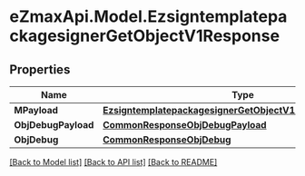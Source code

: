 
# eZmaxApi.Model.EzsigntemplatepackagesignerGetObjectV1Response

## Properties

Name | Type | Description | Notes
------------ | ------------- | ------------- | -------------
**MPayload** | [**EzsigntemplatepackagesignerGetObjectV1ResponseMPayload**](EzsigntemplatepackagesignerGetObjectV1ResponseMPayload.md) |  | 
**ObjDebugPayload** | [**CommonResponseObjDebugPayload**](CommonResponseObjDebugPayload.md) |  | [optional] 
**ObjDebug** | [**CommonResponseObjDebug**](CommonResponseObjDebug.md) |  | [optional] 

[[Back to Model list]](../README.md#documentation-for-models)
[[Back to API list]](../README.md#documentation-for-api-endpoints)
[[Back to README]](../README.md)

